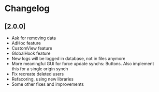 # Changelog

## [2.0.0]
- Ask for removing data
- AdHoc feature
- CustomView feature
- GlobalHook feature
- New logs will be logged in database, not in files anymore
- More meaningful GUI for force update synchs: Buttons. Also implement this for a single origin synch
- Fix recreate deleted users
- Refacoring, using new libraries
- Some other fixes and improvements
